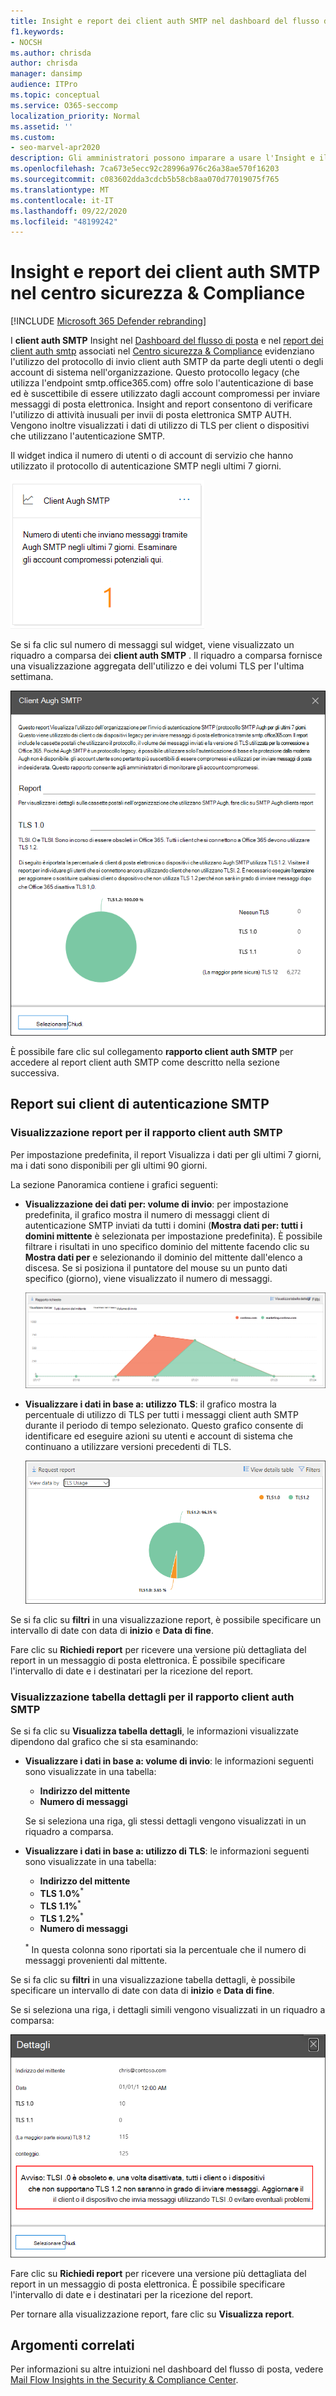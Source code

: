 ```yaml
---
title: Insight e report dei client auth SMTP nel dashboard del flusso di posta
f1.keywords:
- NOCSH
ms.author: chrisda
author: chrisda
manager: dansimp
audience: ITPro
ms.topic: conceptual
ms.service: O365-seccomp
localization_priority: Normal
ms.assetid: ''
ms.custom:
- seo-marvel-apr2020
description: Gli amministratori possono imparare a usare l'Insight e il report SMTP AUTH nel dashboard del flusso di posta elettronica nel centro sicurezza & conformità per monitorare i mittenti di posta elettronica nell'organizzazione che utilizzano SMTP autenticato (AUTH) per inviare messaggi di posta elettronica.
ms.openlocfilehash: 7ca673e5ecc92c28996a976c26a38ae570f16203
ms.sourcegitcommit: c083602dda3cdcb5b58cb8aa070d77019075f765
ms.translationtype: MT
ms.contentlocale: it-IT
ms.lasthandoff: 09/22/2020
ms.locfileid: "48199242"
---
```

# <a name="smtp-auth-clients-insight-and-report-in-the-security--compliance-center"></a>Insight e report dei client auth SMTP nel centro sicurezza & Compliance

[!INCLUDE [Microsoft 365 Defender rebranding](../includes/microsoft-defender-for-office.md)]


I **client auth SMTP** Insight nel [Dashboard del flusso di posta](mail-flow-insights-v2.md) e nel [report dei client auth smtp](#smtp-auth-clients-report) associati nel [Centro sicurezza & Compliance](https://protection.office.com) evidenziano l'utilizzo del protocollo di invio client auth SMTP da parte degli utenti o degli account di sistema nell'organizzazione. Questo protocollo legacy (che utilizza l'endpoint smtp.office365.com) offre solo l'autenticazione di base ed è suscettibile di essere utilizzato dagli account compromessi per inviare messaggi di posta elettronica. Insight and report consentono di verificare l'utilizzo di attività inusuali per invii di posta elettronica SMTP AUTH. Vengono inoltre visualizzati i dati di utilizzo di TLS per client o dispositivi che utilizzano l'autenticazione SMTP.

Il widget indica il numero di utenti o di account di servizio che hanno utilizzato il protocollo di autenticazione SMTP negli ultimi 7 giorni.

![Widget dei client auth SMTP nel dashboard del flusso di posta elettronica nel centro sicurezza & Compliance](../../media/mfi-smtp-auth-clients-report-widget.png)

Se si fa clic sul numero di messaggi sul widget, viene visualizzato un riquadro a comparsa dei **client auth SMTP** . Il riquadro a comparsa fornisce una visualizzazione aggregata dell'utilizzo e dei volumi TLS per l'ultima settimana.

![Riquadro a comparsa dettagli dopo aver fatto clic sul widget client auth SMTP nel dashboard del flusso di posta](../../media/mfi-smtp-auth-clients-report-details.png)

È possibile fare clic sul collegamento **rapporto client auth SMTP** per accedere al report client auth SMTP come descritto nella sezione successiva.

## <a name="smtp-auth-clients-report"></a>Report sui client di autenticazione SMTP

### <a name="report-view-for-the-smtp-auth-clients-report"></a>Visualizzazione report per il rapporto client auth SMTP

Per impostazione predefinita, il report Visualizza i dati per gli ultimi 7 giorni, ma i dati sono disponibili per gli ultimi 90 giorni.

La sezione Panoramica contiene i grafici seguenti:

- **Visualizzazione dei dati per: volume di invio**: per impostazione predefinita, il grafico mostra il numero di messaggi client di autenticazione SMTP inviati da tutti i domini (**Mostra dati per: tutti i domini mittente** è selezionata per impostazione predefinita). È possibile filtrare i risultati in uno specifico dominio del mittente facendo clic su **Mostra dati per** e selezionando il dominio del mittente dall'elenco a discesa. Se si posiziona il puntatore del mouse su un punto dati specifico (giorno), viene visualizzato il numero di messaggi.

  ![Invio della visualizzazione volume nel rapporto client auth SMTP nel centro sicurezza & Compliance](../../media/mfi-smtp-auth-clients-report-sending-volume-view.png)

- **Visualizzare i dati in base a: utilizzo TLS**: il grafico mostra la percentuale di utilizzo di TLS per tutti i messaggi client auth SMTP durante il periodo di tempo selezionato. Questo grafico consente di identificare ed eseguire azioni su utenti e account di sistema che continuano a utilizzare versioni precedenti di TLS.

  ![Visualizzazione utilizzo TLS nel rapporto client auth SMTP nel centro sicurezza & Compliance](../../media/mfi-smtp-auth-clients-report-tls-usage-view.png)

Se si fa clic su **filtri** in una visualizzazione report, è possibile specificare un intervallo di date con data di **inizio** e **Data di fine**.

Fare clic su **Richiedi report** per ricevere una versione più dettagliata del report in un messaggio di posta elettronica. È possibile specificare l'intervallo di date e i destinatari per la ricezione del report.

### <a name="details-table-view-for-the-smtp-auth-clients-report"></a>Visualizzazione tabella dettagli per il rapporto client auth SMTP

Se si fa clic su **Visualizza tabella dettagli**, le informazioni visualizzate dipendono dal grafico che si sta esaminando:

- **Visualizzare i dati in base a: volume di invio**: le informazioni seguenti sono visualizzate in una tabella:

  - **Indirizzo del mittente**
  - **Numero di messaggi**

  Se si seleziona una riga, gli stessi dettagli vengono visualizzati in un riquadro a comparsa.

- **Visualizzare i dati in base a: utilizzo di TLS**: le informazioni seguenti sono visualizzate in una tabella:

  - **Indirizzo del mittente**
  - **TLS 1.0%**<sup>\*</sup>
  - **TLS 1.1%**<sup>\*</sup>
  - **TLS 1.2%**<sup>\*</sup>
  - **Numero di messaggi**

  <sup>\*</sup> In questa colonna sono riportati sia la percentuale che il numero di messaggi provenienti dal mittente.

Se si fa clic su **filtri** in una visualizzazione tabella dettagli, è possibile specificare un intervallo di date con data di **inizio** e **Data di fine**.

Se si seleziona una riga, i dettagli simili vengono visualizzati in un riquadro a comparsa:

![Riquadro a comparsa dettagli dalla tabella dei dettagli della visualizzazione utilizzo TLS nel rapporto client auth SMTP](../../media/mfi-smtp-auth-clients-report-tls-usage-view-view-details-table-details.png)

Fare clic su **Richiedi report** per ricevere una versione più dettagliata del report in un messaggio di posta elettronica. È possibile specificare l'intervallo di date e i destinatari per la ricezione del report.

Per tornare alla visualizzazione report, fare clic su **Visualizza report**.

## <a name="related-topics"></a>Argomenti correlati

Per informazioni su altre intuizioni nel dashboard del flusso di posta, vedere [Mail Flow Insights in the Security & Compliance Center](mail-flow-insights-v2.md).
